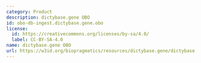 ```yaml
---
category: Product
description: dictybase.gene OBO
id: obo-db-ingest.dictybase.gene.obo
license:
  id: https://creativecommons.org/licenses/by-sa/4.0/
  label: CC-BY-SA-4.0
name: dictybase.gene OBO
url: https://w3id.org/biopragmatics/resources/dictybase.gene/dictybase.gene.obo
---
```

